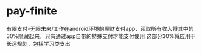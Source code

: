 # pay-finite
有限支付-无限未来/工作在android环境的理财支付app，读取所有收入将其中的30%隐藏起来，只有通过app自带的特殊支付才能支付使用
这部分30%将应用于长远规划，包括学习类支出
